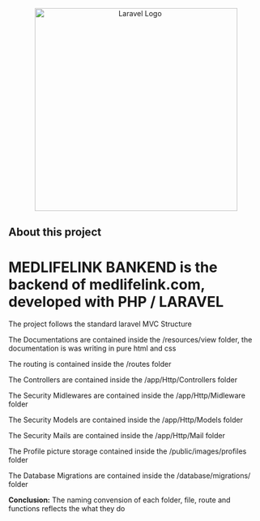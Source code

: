 <p align="center"><a href="https://laravel.com" target="_blank"><img src="https://raw.githubusercontent.com/laravel/art/master/logo-lockup/5%20SVG/2%20CMYK/1%20Full%20Color/laravel-logolockup-cmyk-red.svg" width="400" alt="Laravel Logo"></a></p>



## About this project
<h1>MEDLIFELINK BANKEND is the backend of medlifelink.com, developed with PHP / LARAVEL</h1>
<p>The project follows the standard laravel MVC Structure </p>
<p>The Documentations are contained inside the /resources/view folder, the documentation is was writing in pure html and css</p>
<p>The routing is contained inside the /routes folder </p>
<p>The Controllers are contained inside the /app/Http/Controllers folder</p>
<p>The Security Midlewares are contained inside the /app/Http/Midleware folder</p>
<p>The Security Models are contained inside the /app/Http/Models  folder</p>
<p>The Security Mails are contained inside the /app/Http/Mail    folder</p>
<p>The Profile picture storage  contained inside the /public/images/profiles  folder</p>
<p>The Database Migrations  are contained inside the /database/migrations/ folder</p>

<p><b>Conclusion:</b> The naming convension of each folder, file, route and functions reflects the what they do</p>






